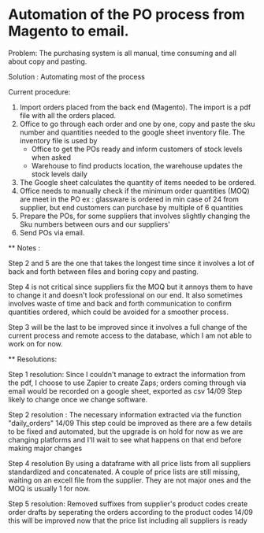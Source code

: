 # Automation of the PO process from Magento to email.

Problem:
The purchasing system is all manual, time consuming and all about copy and pasting.

Solution :
Automating most of the process

Current procedure:
1. Import orders placed from the back end (Magento). The import is a pdf file with all the orders placed.
2. Office to go through each order and one by one, copy and paste the sku number and quantities needed
to the google sheet inventory file.
The inventory file is used by
    - Office to get the POs ready and inform customers of stock levels when asked
    - Warehouse to find products location, the warehouse updates the stock levels daily
3. The Google sheet calculates the quantity of items needed to be ordered.
4. Office needs to manually check if the minimum order quantities (MOQ) are meet in the PO
ex : glassware is ordered in min case of 24 from supplier, but end customers can purchase by multiple of 6 quantities
5. Prepare the POs, for some suppliers that involves slightly changing the Sku numbers between ours and our suppliers'
6. Send POs via email.

** Notes :

Step 2 and 5 are the one that takes the longest time since it involves a lot of back and forth between files and boring copy and pasting.

Step 4 is not critical since suppliers fix the MOQ but it annoys them to have to change it and doesn't look professional
on our end. It also sometimes involves waste of time and back and forth communication to confirm quantities ordered, which could be avoided for a smoother process.

Step 3 will be the last to be improved since it involves a full change of the current process and remote access to the database, which I am not able to work on for now.

** Resolutions:

Step 1 resolution:
Since I couldn't manage to extract the information from the pdf, I choose to use Zapier to create Zaps; orders coming through via email would be recorded on a google sheet, exported as csv
14/09 Step likely to change once we change software.

Step 2 resolution :
The necessary information extracted via the function "daily_orders"
14/09 This step could be improved as there are a few details to be fixed and automated, but the upgrade is on hold for now as we are changing platforms and I'll wait to see what happens on that end before making major changes

Step 4 resolution
By using a dataframe with all price lists from all suppliers standardized and concatenated.
A couple of price lists are still missing, waiting on an excell file from the supplier. They are not major ones and the MOQ is usually 1 for now.

Step 5 resolution:
Removed suffixes from supplier's product codes
create order drafts by seperating the orders according to the product codes
14/09 this will be improved now that the price list including all suppliers is ready
